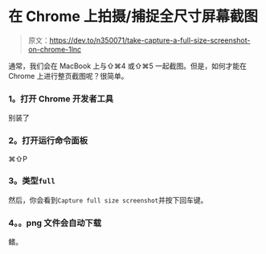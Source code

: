 # 在 Chrome 上拍摄/捕捉全尺寸屏幕截图

> 原文：<https://dev.to/n350071/take-capture-a-full-size-screenshot-on-chrome-1lnc>

通常，我们会在 MacBook 上与⇧⌘4 或⇧⌘5 一起截图。但是，如何才能在 Chrome 上进行整页截图呢？很简单。

### 1。打开 Chrome 开发者工具

别装了

### 2。打开运行命令面板

⌘⇧P

### 3。类型`full`

然后，你会看到`Capture full size screenshot`并按下回车键。

### 4。。png 文件会自动下载

鳍。